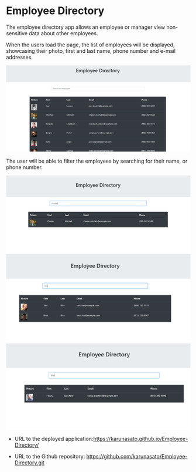 # Employee Directory

The employee directory app allows an employee or manager view non-sensitive data about other employees.

When the users load the page, the list of employees will be displayed, showcasing their photo, first and last name, phone number and e-mail addresses.


<img src="Images\Employee Directory.PNG">

The user will be able to filter the employees by searching for their name, or phone number.

<img src="Images\search by first name.PNG">

<img src="Images\search by last name.PNG">

<img src="Images\search by phone number.PNG">





* URL to the deployed application:https://karunasato.github.io/Employee-Directory/

* URL to the Github repository: https://github.com/karunasato/Employee-Directory.git 


